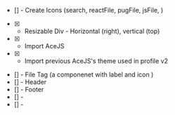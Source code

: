 - [] - Create Icons (search, reactFile, pugFile, jsFile, )
- [x] - Resizable Div - Horizontal (right), vertical (top)
- [x] - Import AceJS
- [x] - Import previous AceJS's theme used in profile v2
- [] - File Tag (a componenet with label and icon )
- [] - Header
- [] - Footer
- [] - 
- [] -
